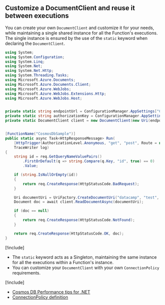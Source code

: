 ## Customize a DocumentClient and reuse it between executions

You can create your own `DocumentClient` and customize it for your needs, while maintaining a single shared instance for all the Function's executions. The single instance is ensured by the use of the `static` keyword when declaring the `DocumentClient`.

```csharp
using System;
using System.Configuration;
using System.Linq;
using System.Net;
using System.Net.Http;
using System.Threading.Tasks;
using Microsoft.Azure.Documents;
using Microsoft.Azure.Documents.Client;
using Microsoft.Azure.WebJobs;
using Microsoft.Azure.WebJobs.Extensions.Http;
using Microsoft.Azure.WebJobs.Host;


private static string endpointUrl = ConfigurationManager.AppSettings["CosmosDBAccountEndpoint"];
private static string authorizationKey = ConfigurationManager.AppSettings["CosmosDBAccountKey"];
private static DocumentClient client = new DocumentClient(new Uri(endpointUrl), authorizationKey);


[FunctionName("CosmosDbSample")]
public static async Task<HttpResponseMessage> Run(
    [HttpTrigger(AuthorizationLevel.Anonymous, "get", "post", Route = null)] HttpRequestMessage req,
    TraceWriter log)
{
    string id = req.GetQueryNameValuePairs()
        .FirstOrDefault(q => string.Compare(q.Key, "id", true) == 0)
        .Value;

    if (string.IsNullOrEmpty(id))
    {
        return req.CreateResponse(HttpStatusCode.BadRequest);
    }

    Uri documentUri = UriFactory.CreateDocumentUri("datacamp", "test", id);
    Document doc = await client.ReadDocumentAsync(documentUri);

    if (doc == null)
    {
        return req.CreateResponse(HttpStatusCode.NotFound);
    }

    return req.CreateResponse(HttpStatusCode.OK, doc);
}
```

[!include[](../includes/takeaways-heading.md)]

- The `static` keyword acts as a Singleton, maintaining the same instance for all the executions within a Function's instance.
- You can customize your `DocumentClient` with your own `ConnectionPolicy` requirements.

[!include[](../includes/read-more-heading.md)]

- [Cosmos DB Performance tips for .NET](https://docs.microsoft.com/azure/cosmos-db/performance-tips)
- [ConnectionPolicy definition](https://docs.microsoft.com/dotnet/api/microsoft.azure.documents.client.connectionpolicy?view=azure-dotnet)